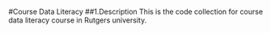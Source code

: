 #Course Data Literacy
##1.Description
This is the code collection for course data literacy course in Rutgers university.

